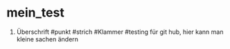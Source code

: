 # mein_test
1. Überschrift
#punkt
#strich
#Klammer
#testing für git hub, hier kann man kleine sachen ändern
